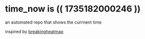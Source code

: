 # time_now is (( 1735182000246 ))

an automated repo that shows the currnent time

inspired by [breakingheatmap](https://github.com/breakingheatmap/breakingheatmap)